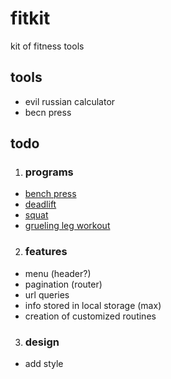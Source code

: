 # fitkit
kit of fitness tools

## tools
- evil russian calculator
- becn press

## todo
1. ### programs
- [bench press](https://www.superphysique.org/articles/509#:~:text=Le%20cycle%20se%20base%20enti%C3%A8rement,force%20%E2%80%9Cendurante%E2%80%9D%20ou%20non.)
- [deadlift](https://www.powerliftingmag.fr/comment-etre-plus-fort-la-methode-531-de-jim-wendler/)
- [squat](https://www.exerse.fr/programme-squat.php#:~:text=En%20semaine%201%2C%20il%20vous,%2C%2085%25%20et%2095%25.)
- [grueling leg workout](https://www.mensjournal.com/health-fitness/most-grueling-leg-workout-all-time/)

2. ### features
- menu (header?)
- pagination (router)
- url queries
- info stored in local storage (max)
- creation of customized routines

3. ### design
- add style
